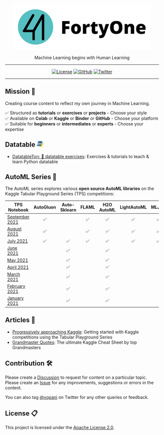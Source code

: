 <div align='center'>

<img src='images/logo_name_light_450_x_150.png'>
<br>

Machine Learning begins with Human Learning

---

[![License](https://img.shields.io/badge/license-Apache%202.0-blue.svg?logo=apache)](https://github.com/vopani/fortyone/blob/master/LICENSE)
[![GitHub](https://img.shields.io/github/stars/vopani/fortyone?color=yellowgreen&logo=github)](https://github.com/vopani/fortyone)
[![Twitter](https://img.shields.io/twitter/follow/vopani)](https://twitter.com/vopani)

---

</div>

## Mission 🚀
Creating course content to reflect my own journey in Machine Learning.

✅ Structured as **tutorials** or **exercises** or **projects** - Choose your style   
✅ Available on **Colab** or **Kaggle** or **Binder** or **GitHub** - Choose your platform   
✅ Suitable for **beginners** or **intermediates** or **experts** - Choose your expertise

<h2>Datatable <img src="https://raw.githubusercontent.com/h2oai/datatable/main/docs/_static/py_datatable_logo.png" width="22px"></img></h2>

* [DatatableTon: 💯 datatable exercises](https://github.com/vopani/datatableton): Exercises & tutorials to teach & learn Python datatable

## AutoML Series 🤖
The AutoML series explores various **open source AutoML libraries** on the Kaggle Tabular Playground Series (TPS) competitions:

| TPS Notebook | AutoGluon | Auto-Sklearn | FLAML | H2O AutoML | LightAutoML | MLJAR | TPOT |
| --------------- | :-------: | :----------: | :---: | :--------: | :---------: | :---: | :--: |
| [September 2021](https://www.kaggle.com/rohanrao/automl-tutorial-tps-september-2021) | ✅ |  | ✅ | ✅ | ✅ | ✅ |   |
| [August 2021](https://www.kaggle.com/rohanrao/automl-tutorial-tps-august-2021) | ✅ |  | ✅ | ✅ | ✅ | ✅ |   |
| [July 2021](https://www.kaggle.com/rohanrao/automl-tutorial-tps-july-2021) | ✅ | ✅ | ✅ | ✅ | ✅ | ✅ | ✅ |
| [June 2021](https://www.kaggle.com/rohanrao/automl-tutorial-tps-june-2021) |  | ✅ |  | ✅ |  |  |   |
| [May 2021](https://www.kaggle.com/rohanrao/automl-tutorial-tps-may-2021) |  | ✅ |  | ✅ |  |  |   |
| [April 2021](https://www.kaggle.com/rohanrao/automl-tutorial-tps-april-2021) |  | ✅ |  | ✅ |  |  |   |
| [March 2021](https://www.kaggle.com/rohanrao/automl-tutorial-tps-march-2021) |  | ✅ |  | ✅ |  |  |   |
| [February 2021](https://www.kaggle.com/rohanrao/automl-tutorial-tps-february-2021) |  | ✅ |  | ✅ |  |  |   |
| [January 2021](https://www.kaggle.com/rohanrao/automl-tutorial-tps-january-2021) |  | ✅ |  | ✅ |  |  |   |

## Articles 📖

* [Progressively approaching Kaggle](https://towardsdatascience.com/progressively-approaching-kaggle-f58db71a42a9): Getting started with Kaggle competitions using the Tabular Playground Series
* [Grandmaster Quotes](https://github.com/vopani/datasciencenightly/tree/main/kaggle/kgm_quotes): The ultimate Kaggle Cheat Sheet by top Grandmasters

## Contribution 🛠️
Please create a [Discussion](https://github.com/vopani/fortyone/discussions/categories/topics) to request for content on a particular topic.   
Please create an [Issue](https://github.com/vopani/fortyone/issues) for any improvements, suggestions or errors in the content.

You can also tag [@vopani](https://twitter.com/vopani) on Twitter for any other queries or feedback.

## License 📋
This project is licensed under the [Apache License 2.0](https://github.com/vopani/fortyone/blob/main/LICENSE).
